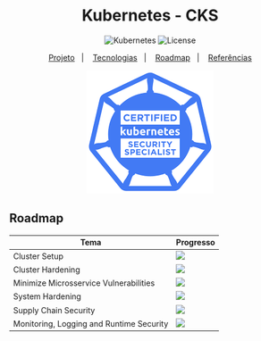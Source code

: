 <h1 align="center">Kubernetes - CKS</h1>

<p align="center">
  <img alt="Kubernetes" src="https://img.shields.io/static/v1?label=Kubernetes&message=Monitoring&color=8257E5&labelColor=000000"  />
  <img alt="License" src="https://img.shields.io/static/v1?label=license&message=MIT&color=49AA26&labelColor=000000">
</p>

<p align="center">
  <a href="#-projeto">Projeto</a>&nbsp;&nbsp;&nbsp;|&nbsp;&nbsp;&nbsp;
  <a href="#-tecnologias">Tecnologias</a>&nbsp;&nbsp;&nbsp;|&nbsp;&nbsp;&nbsp;
  <a href="#-roadmap">Roadmap</a>&nbsp;&nbsp;&nbsp;|&nbsp;&nbsp;&nbsp;
  <a href="#-referências">Referências</a>
</p>

<p align="center">
  <img alt="CKS" src="data/cks.png">
</p>

## Roadmap

| Tema | Progresso |
|---|---|
| Cluster Setup | ![](https://geps.dev/progress/25) |
| Cluster Hardening | ![](https://geps.dev/progress/0) |
| Minimize Microsservice Vulnerabilities | ![](https://geps.dev/progress/0) |
| System Hardening | ![](https://geps.dev/progress/0) |
| Supply Chain Security | ![](https://geps.dev/progress/0) |
| Monitoring, Logging and Runtime Security | ![](https://geps.dev/progress/0) |